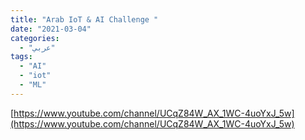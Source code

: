```yaml
---
title: "Arab IoT & AI Challenge "
date: "2021-03-04"
categories:
  - "عربي"
tags:
  - "AI"
  - "iot"
  - "ML"
---
```


[https://www.youtube.com/channel/UCqZ84W_AX_1WC-4uoYxJ_5w](https://www.youtube.com/channel/UCqZ84W_AX_1WC-4uoYxJ_5w)
